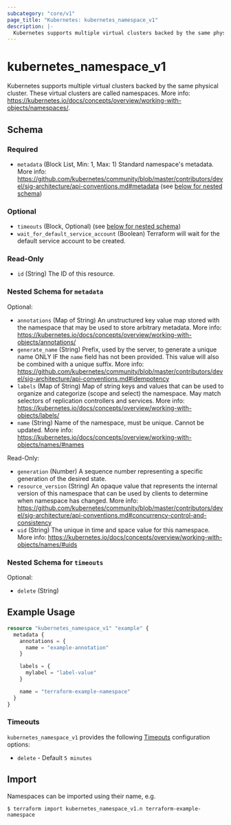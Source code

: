 ```yaml
---
subcategory: "core/v1"
page_title: "Kubernetes: kubernetes_namespace_v1"
description: |-
  Kubernetes supports multiple virtual clusters backed by the same physical cluster. These virtual clusters are called namespaces.
---
```


# kubernetes_namespace_v1

Kubernetes supports multiple virtual clusters backed by the same physical cluster. These virtual clusters are called namespaces. More info: https://kubernetes.io/docs/concepts/overview/working-with-objects/namespaces/.

<!-- schema generated by tfplugindocs -->
## Schema

### Required

- `metadata` (Block List, Min: 1, Max: 1) Standard namespace's metadata. More info: https://github.com/kubernetes/community/blob/master/contributors/devel/sig-architecture/api-conventions.md#metadata (see [below for nested schema](#nestedblock--metadata))

### Optional

- `timeouts` (Block, Optional) (see [below for nested schema](#nestedblock--timeouts))
- `wait_for_default_service_account` (Boolean) Terraform will wait for the default service account to be created.

### Read-Only

- `id` (String) The ID of this resource.

<a id="nestedblock--metadata"></a>
### Nested Schema for `metadata`

Optional:

- `annotations` (Map of String) An unstructured key value map stored with the namespace that may be used to store arbitrary metadata. More info: https://kubernetes.io/docs/concepts/overview/working-with-objects/annotations/
- `generate_name` (String) Prefix, used by the server, to generate a unique name ONLY IF the `name` field has not been provided. This value will also be combined with a unique suffix. More info: https://github.com/kubernetes/community/blob/master/contributors/devel/sig-architecture/api-conventions.md#idempotency
- `labels` (Map of String) Map of string keys and values that can be used to organize and categorize (scope and select) the namespace. May match selectors of replication controllers and services. More info: https://kubernetes.io/docs/concepts/overview/working-with-objects/labels/
- `name` (String) Name of the namespace, must be unique. Cannot be updated. More info: https://kubernetes.io/docs/concepts/overview/working-with-objects/names/#names

Read-Only:

- `generation` (Number) A sequence number representing a specific generation of the desired state.
- `resource_version` (String) An opaque value that represents the internal version of this namespace that can be used by clients to determine when namespace has changed. More info: https://github.com/kubernetes/community/blob/master/contributors/devel/sig-architecture/api-conventions.md#concurrency-control-and-consistency
- `uid` (String) The unique in time and space value for this namespace. More info: https://kubernetes.io/docs/concepts/overview/working-with-objects/names/#uids


<a id="nestedblock--timeouts"></a>
### Nested Schema for `timeouts`

Optional:

- `delete` (String)




## Example Usage

```terraform
resource "kubernetes_namespace_v1" "example" {
  metadata {
    annotations = {
      name = "example-annotation"
    }

    labels = {
      mylabel = "label-value"
    }

    name = "terraform-example-namespace"
  }
}
```

### Timeouts

`kubernetes_namespace_v1` provides the following [Timeouts](/docs/configuration/resources.html#timeouts) configuration options:

- `delete` - Default `5 minutes`

## Import

Namespaces can be imported using their name, e.g.

```
$ terraform import kubernetes_namespace_v1.n terraform-example-namespace
```
